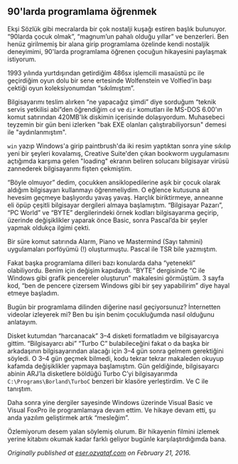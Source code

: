 ## 90'larda programlama öğrenmek

Ekşi Sözlük gibi mecralarda bir çok nostalji kuşağı estiren başlık bulunuyor. “90larda çocuk olmak”, “magnum’un pahalı olduğu yıllar” ve benzerleri. Ben henüz girilmemiş bir alana girip programlama özelinde kendi nostaljik deneyimimi, 90'larda programlama öğrenen çocuğun hikayesini paylaşmak istiyorum.

1993 yılında yurtdışından getirdiğim 486sx işlemcili masaüstü pc ile geçirdiğim oyun dolu bir sene ertesinde Wolfenstein ve Volfied’in başı çektiği oyun koleksiyonumdan “sıkılmıştım”.

Bilgisayarımı teslim alırken “ne yapacağız şimdi” diye sorduğum “teknik servis yetkilisi abi”den öğrendiğim `cd` ve `dir` komutları ile MS-DOS 6.00'ın komut satırından 420MB'lık diskimin içerisinde dolaşıyordum. Muhasebeci teyzemin bir gün beni izlerken "bak EXE olanları çalıştırabiliyorsun" demesi ile "aydınlanmıştım".

`win` yazıp Windows'a girip paintbrush'da iki resim yaptıktan sonra yine sıkılıp yeni bir şeyleri kovalamış, Creative Suite'den çıkan bookworm uygulamasını açtığımda karşıma gelen "loading" ekranın beliren solucanı bilgisayar virüsü zannederek bilgisayarımı fişten çekmiştim.

“Böyle olmuyor” dedim, çocukken ansiklopedilerine aşık bir çocuk olarak aldığım bilgisayarı kullanmayı öğrenmeliydim. O eğlence kutusuna ait hevesim geçmeye başlıyordu yavaş yavaş. Harçlık biriktirmeye, anneanne eli öpüp çeşitli bilgisayar dergileri almaya başlamıştım. “Bilgisayar Pazarı”, “PC World” ve “BYTE” dergilerindeki örnek kodları bilgisayarıma geçirip, üzerinde değişiklikler yaparak önce Basic, sonra Pascal’da bir şeyler yapmak oldukça ilgimi çekti.

Bir süre komut satırında Alarm, Piano ve Mastermind (Sayı tahmini) uygulamaları porföyümü (!) oluşturmuştu. Pascal ile TSR bile yazmıştım.

Fakat başka programlama dilleri bazı konularda daha “yetenekli” olabiliyordu. Benim için değişim kapıdaydı. “BYTE” dergisinde “C ile Windows gibi grafik pencereler oluşturun” makalesini görmüştüm. 3 sayfa kod, “ben de pencere çizersem Windows gibi bir şey yapabilirim” diye hayal etmeye başladım.

Bugün bir programlama dilinden diğerine nasıl geçiyorsunuz? İnternetten videolar izleyerek mi? Ben bu işin benim çocukluğumda nasıl olduğunu anlatayım.

Disket kutumdan “harcanacak” 3–4 disketi formatladım ve bilgisayarcıya gittim. “Bilgisayarcı abi” “Turbo C” bulabileceğini fakat o da başka bir arkadaşının bilgisayarından alacağı için 3–4 gün sonra gelmem gerektiğini söyledi. O 3–4 gün geçmek bilmedi, kodu tekrar tekrar makaleden okuyup kafamda değişiklikler yapmaya başlamıştım. Gün geldiğinde, bilgisayarcı abinin ARJ’la disketlere böldüğü Turbo C’yi bilgisayarımda `C:\Programs\Borland\TurboC` benzeri bir klasöre yerleştirdim. Ve C ile tanıştım.

Daha sonra yine dergiler sayesinde Windows üzerinde Visual Basic ve Visual FoxPro ile programlamaya devam ettim. Ve hikaye devam etti, şu anda yazılım geliştirmek artık “mesleğim”.

Özlemiyorum desem yalan söylemiş olurum. Bir hikayenin filmini izlemek yerine kitabını okumak kadar farklı geliyor bugünle karşılaştırdığımda bana.

*Originally published at* [*eser.ozvataf.com*](http://eser.ozvataf.com/90larda-programlama-ogrenmek/) *on February 21, 2016.*